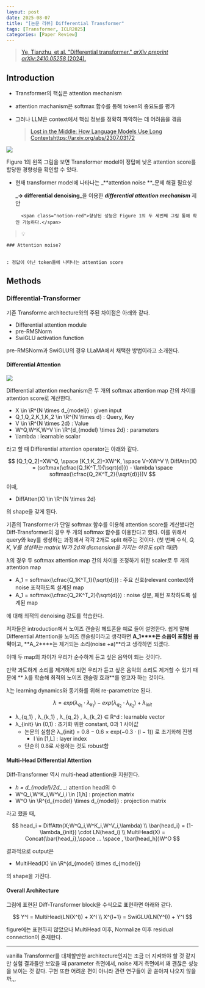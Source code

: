 ```yaml
---
layout: post
date: 2025-08-07
title: "[논문 리뷰] Differential Transformer"
tags: [Transformer, ICLR2025]
categories: [Paper Review]
---
```


> [Ye, Tianzhu, et al. "Differential transformer." ](https://arxiv.org/abs/2410.05258)[_arXiv preprint arXiv:2410.05258_](https://arxiv.org/abs/2410.05258)[ (2024).](https://arxiv.org/abs/2410.05258)



## Introduction

- Transformer의 핵심은 attention mechanism
- attention machanism은 softmax 함수를 통해 token의 중요도를 평가
- 그러나 LLM은 context에서 핵심 정보를 정확히 파악하는 데 어려움을 겪음

	> [Lost in the Middle: How Language Models Use Long Contextshttps://arxiv.org/abs/2307.03172](https://arxiv.org/abs/2307.03172)


![](https://prod-files-secure.s3.us-west-2.amazonaws.com/542b861c-36a8-4051-84e5-8804b6728dba/9083ea56-691a-4752-ae26-47f403431ac8/image.png?X-Amz-Algorithm=AWS4-HMAC-SHA256&X-Amz-Content-Sha256=UNSIGNED-PAYLOAD&X-Amz-Credential=ASIAZI2LB466ZAHQDHX5%2F20250928%2Fus-west-2%2Fs3%2Faws4_request&X-Amz-Date=20250928T060107Z&X-Amz-Expires=3600&X-Amz-Security-Token=IQoJb3JpZ2luX2VjECoaCXVzLXdlc3QtMiJGMEQCICThEIZylC%2FjFFsEV3rse%2BTROUBk9mT4lFRkjg6%2FbGYpAiBD%2F6pCU6iECFQE9AM%2FqPSU3krafX%2BVz2TfsNDzz0faJiqIBAiy%2F%2F%2F%2F%2F%2F%2F%2F%2F%2F8BEAAaDDYzNzQyMzE4MzgwNSIMGWcqsjiUl2v1lY66KtwDPa91VeOx6hesvzZzUXkcAY%2FKyqkKhbdhbjVat1pORluj0f7AcxwNiMKRHy20N0sVtowjWrPRgn%2FVAfYHk4jPOeJGWKduDTIpfAUidU4%2FfVFWi76t30PBjSDD7pkBtzEuzVd722KoIaixJ%2BWQQXMPLiK%2FMHnbbmFJrivPCBSj6fcsTDEfkuGXS%2FqGYpdGWg2nag8QinynqmX5%2BXKTLGqOs3D3fCUFB228FBCWd5P7QlKDUkCBFJ89pFZoecDCXflr1oTRzooTab9FPalbOMkKF0ZdUatbdqApD%2FHmsV2dksukfRB3qg1LVKjKUW6cqfZpOgSEF5HQDLgTyi6LdVQBEn2JGJ8MxkDXgG91S1vnIpQoJHG7aG2sPyURFNtDbNplscjvF3le8mLUzaYMKYdgbaOMd59NOO23CZ1nQv0zZlO7joLA3heoTS8Vh5xX%2BlC894nEZXN0ggfFcaZPeH9mlng1qV3klhqe%2FtTT9YYvFWKdSffWMHfeevgESiS%2Fx5T9Zul6Xi68L%2BuRLlAXFPON4QvWlb2sAj9KzmQpyEAz5ibphP6H0%2Fxe7jPqq1j7u8M0rvQrPndlgqMmkcif3%2FZXZzQTCarSV3X2zLThWmoie8DZgZrXDE3fJ9nz9V4wuprixgY6pgH1IBRvg3S1PzuWIV8KDXzybp2vZPJXfYAIbPCr2OiMwxKn81%2BP3pSvLgqdEVqZIrq2gQrsySH4bX5e4QnjY%2F4Cmy87HjHVY%2BMJ1AKPIPXi4hf3INDGTJ0kyzktBg85biuyWDNqh1JeBGYvXC%2F2F2nFE3Yri1yH7tsNPYl3lQv%2FnnJIItAD6lizExzjuf30H4wJ4xCNYiCJOsd3xtRl0k98cuks%2BNPd&X-Amz-Signature=6eff631c59ff43dbf07ce1df045adc22aff4d0950847e57dcaa6c3076e811bf1&X-Amz-SignedHeaders=host&x-amz-checksum-mode=ENABLED&x-id=GetObject)


Figure 1의 왼쪽 그림을 보면 Transformer model이 정답에 낮은 attention score를 할당한 경향성을 확인할 수 있다.

- 현재 transformer model에 나타나는 _**attention noise **_문제 해결 필요성

	_**→ differential denoising**_을 이용한 _**differential attention mechanism**_ 제안


		<span class="notion-red">향상된 성능은 Figure 1의 두 세번째 그림 통해 확인 가능하다.</span>


> 💡 


	### Attention noise?


	: 정답이 아닌 token들에 나타나는 attention score



## Methods



### Differential-Transformer


기존 Transforme architecture와의 주된 차이점은 아래와 같다.

- Differential attention module
- pre-RMSNorm
- SwiGLU activation function

pre-RMSNorm과 SwiGLU의 경우 LLaMA에서 채택한 방법이라고 소개한다.



#### Differential Attention


![](https://prod-files-secure.s3.us-west-2.amazonaws.com/542b861c-36a8-4051-84e5-8804b6728dba/116d70b2-1963-4810-9167-f4c7d8a06e8f/image.png?X-Amz-Algorithm=AWS4-HMAC-SHA256&X-Amz-Content-Sha256=UNSIGNED-PAYLOAD&X-Amz-Credential=ASIAZI2LB466ZAHQDHX5%2F20250928%2Fus-west-2%2Fs3%2Faws4_request&X-Amz-Date=20250928T060107Z&X-Amz-Expires=3600&X-Amz-Security-Token=IQoJb3JpZ2luX2VjECoaCXVzLXdlc3QtMiJGMEQCICThEIZylC%2FjFFsEV3rse%2BTROUBk9mT4lFRkjg6%2FbGYpAiBD%2F6pCU6iECFQE9AM%2FqPSU3krafX%2BVz2TfsNDzz0faJiqIBAiy%2F%2F%2F%2F%2F%2F%2F%2F%2F%2F8BEAAaDDYzNzQyMzE4MzgwNSIMGWcqsjiUl2v1lY66KtwDPa91VeOx6hesvzZzUXkcAY%2FKyqkKhbdhbjVat1pORluj0f7AcxwNiMKRHy20N0sVtowjWrPRgn%2FVAfYHk4jPOeJGWKduDTIpfAUidU4%2FfVFWi76t30PBjSDD7pkBtzEuzVd722KoIaixJ%2BWQQXMPLiK%2FMHnbbmFJrivPCBSj6fcsTDEfkuGXS%2FqGYpdGWg2nag8QinynqmX5%2BXKTLGqOs3D3fCUFB228FBCWd5P7QlKDUkCBFJ89pFZoecDCXflr1oTRzooTab9FPalbOMkKF0ZdUatbdqApD%2FHmsV2dksukfRB3qg1LVKjKUW6cqfZpOgSEF5HQDLgTyi6LdVQBEn2JGJ8MxkDXgG91S1vnIpQoJHG7aG2sPyURFNtDbNplscjvF3le8mLUzaYMKYdgbaOMd59NOO23CZ1nQv0zZlO7joLA3heoTS8Vh5xX%2BlC894nEZXN0ggfFcaZPeH9mlng1qV3klhqe%2FtTT9YYvFWKdSffWMHfeevgESiS%2Fx5T9Zul6Xi68L%2BuRLlAXFPON4QvWlb2sAj9KzmQpyEAz5ibphP6H0%2Fxe7jPqq1j7u8M0rvQrPndlgqMmkcif3%2FZXZzQTCarSV3X2zLThWmoie8DZgZrXDE3fJ9nz9V4wuprixgY6pgH1IBRvg3S1PzuWIV8KDXzybp2vZPJXfYAIbPCr2OiMwxKn81%2BP3pSvLgqdEVqZIrq2gQrsySH4bX5e4QnjY%2F4Cmy87HjHVY%2BMJ1AKPIPXi4hf3INDGTJ0kyzktBg85biuyWDNqh1JeBGYvXC%2F2F2nFE3Yri1yH7tsNPYl3lQv%2FnnJIItAD6lizExzjuf30H4wJ4xCNYiCJOsd3xtRl0k98cuks%2BNPd&X-Amz-Signature=437d5780a5de486d6cec8b60452c9dd998d10a400721e69a4ef3864ac63c3ced&X-Amz-SignedHeaders=host&x-amz-checksum-mode=ENABLED&x-id=GetObject)


Differential attention mechanism은 두 개의 softmax attention map 간의 차이를 attention score로 계산한다.

- X \in \R^{N \times d\_{model}} : given input
- Q\_1,Q\_2,K\_1,K\_2 \in \R^{N \times d} : Query, Key
- V \in \R^{N \times 2d} : Value
- W^Q,W^K,W^V \in \R^{d\_{model} \times 2d} : parameters
- \lambda : learnable scalar

라고 할 때 Differential attention operator는 아래와 같다.


$$
[Q_1;Q_2]=XW^Q, \space [K_1;K_2]=XW^K, \space V=XW^V \\
DiffAttn(X) = (softmax(\cfrac{Q_1K^T_1}{\sqrt{d}}) - \lambda \space softmax(\cfrac{Q_2K^T_2}{\sqrt{d}}))V
$$


이때,

- DiffAtten(X) \in \R^{N \times 2d}

의 shape을 갖게 된다.


기존의 Transformer가 단일 softmax 함수를 이용해 attention score를 계산했다면 Diff-Transformer의 경우 두 개의 softmax 함수를 이용한다고 했다. 이를 위해서 query와 key를 생성하는 과정에서 각각 2개로 split 해주는 것이다. <span class="notion-red">(첫 번째 수식, </span><span class="notion-red">_Q, K, V를 생성하는 matrix W가 2d의 dismension을 가지는 이유도 split 때문_</span><span class="notion-red">)</span>


 λ의 경우 두 softmax attention map 간의 차이를 조정하기 위한 scaler로 두 개의 attention map

- A\_1 = softmax(\cfrac{Q\_1K^T\_1}{\sqrt{d}}) : 주요 신호(relevant context)와 noise 포착하도록 설계된 map
- A\_1 = softmax(\cfrac{Q\_2K^T\_2}{\sqrt{d}}) : noise 성분, 패턴 포착하도록 설계된 map 

에 대해 최적의 denoising 강도를 학습한다.


저자들은 introduction에서 노이즈 캔슬링 헤드폰을 예로 들어 설명한다. 쉽게 말해 Differential Attention을 노이즈 캔슬링이라고 생각하면 **A\_1****은 소음이 포함된 음악**이고, **A\_2****는 제거되는 소리(noise +a)**라고 생각하면 되겠다. 


이때 두 map의 차이가 우리가 순수하게 듣고 싶은 음악이 되는 것이다. 


만약 과도하게 소리를 제거하게 되면 우리가 듣고 싶은 음악의 소리도 제거할 수 있기 때문에 ** λ를 학습해 최적의 노이즈 캔슬링 효과**를 얻고자 하는 것이다.


λ는 learning dynamics와 동기화를 위해 re-parametrize 된다.


$$
\lambda = exp(\lambda_{q_1} \cdot \lambda_{k_1}) - exp(\lambda_{q_2} \cdot \lambda_{k_2}) + \lambda_{init}
$$

- λ\_{q\_1} , λ\_{k\_1} , λ\_{q\_2} , λ\_{k\_2} ∈ R^d : learnable vector
- λ\_{init} \in (0,1) : 초기화 위한 constant, 0과 1 사이값
	- 논문의 실험은 λ\_{init} = 0.8 − 0.6 × exp(−0.3 · (l − 1)) 로 초기화해 진행
		- l \in [1,L] : layer index
	- 단순히 0.8로 사용하는 것도 robust함


#### **Multi-Head Differential Attention**


Diff-Transformer 역시 multi-head attention을 지원한다.

- _h = d\_{model}/2d__ _: attention head의 수
- W^Q\_i,W^K\_i,W^V\_i,i \in [1,h] : projection matrix
- W^O \in \R^{d\_{model} \times d\_{model}} : projection matrix

라고 했을 때,


$$
head_i = DiffAttn(X;W^Q_i,W^K_i,W^V_i,\lambda) \\
\bar{head_i} = (1-\lambda_{init}) \cdot LN(head_i) \\
MultiHead(X) = Concat(\bar{head_i},\space ... \space , \bar{head_h})W^O
$$


결과적으로 output은

- MultiHead(X) \in \R^{d\_{model} \times d\_{model}}

의 shape을 가진다.



#### Overall Architecture


그림에 표현된 Diff-Transformer block을 수식으로 표현하면 아래와 같다.


$$
Y^l = MultiHead(LN(X^l)) + X^l \\
X^{l+1} = SwiGLU(LN(Y^l)) + Y^l
$$


figure에는 표현하지 않았으나 MultiHead 이후, Normalize 이후 residual connection이 존재한다.


---


vanilla Transformer를 대체할만한 architecture인지는 조금 더 지켜봐야 할 것 같지만 실험 결과들만 보았을 때 parameter 측면에서, noise 제거 측면에서 꽤 괜찮은 성능을 보이는 것 같다. 구현 또한 어려운 편이 아니라 관련 연구들이 곧 쏟아져 나오지 않을까,,,

